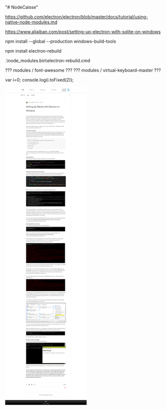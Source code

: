 "# NodeCaisse" 

https://github.com/electron/electron/blob/master/docs/tutorial/using-native-node-modules.md

https://www.aljaiban.com/post/setting-up-electron-with-sqlite-on-windows

npm install --global --production windows-build-tools

npm install electron-rebuild

.\node_modules\.bin\electron-rebuild.cmd



??? modules / font-awesome ???
??? modules / virtual-keyboard-master ???



var i=0;
console.log(i.toFixed(2));



![](img/aljaibain.png)
